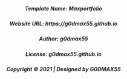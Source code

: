 <h5 align="center">Template Name: Maxportfolio</h5>
<h5 align="center">Website URL: https://g0dmax55.github.io</h5>
<h5 align="center">Author: g0dmax55</h5>
<h5 align="center">License: g0dmax55.github.io</h5>
<h5 align="center">Copyright © 2021 | Designed by G0DMAX55</h5>

